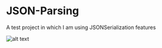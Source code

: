 # JSON-Parsing
A test project in which I am using JSONSerialization features

![alt text](https://github.com/johnnieWa1ker/JSON-Parsing/blob/develop/JSON%20Parsing/👑%20Application%20Layer/Resources/Assets/Assets.xcassets/demoScreenshot.imageset/demoSceenshot.png)
